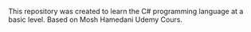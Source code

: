 This repository was created to learn the C# programming language at a basic level.
Based on Mosh Hamedani Udemy Cours.
